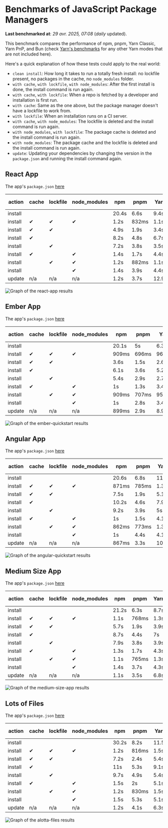 # Benchmarks of JavaScript Package Managers

**Last benchmarked at**: _29 avr. 2025, 07:08_ (_daily_ updated).

This benchmark compares the performance of npm, pnpm, Yarn Classic, Yarn PnP, and Bun (check [Yarn's benchmarks](https://yarnpkg.com/benchmarks) for any other Yarn modes that are not included here).

Here's a quick explanation of how these tests could apply to the real world:

- `clean install`: How long it takes to run a totally fresh install: no lockfile present, no packages in the cache, no `node_modules` folder.
- `with cache`, `with lockfile`, `with node_modules`: After the first install is done, the install command is run again.
- `with cache`, `with lockfile`: When a repo is fetched by a developer and installation is first run.
- `with cache`: Same as the one above, but the package manager doesn't have a lockfile to work from.
- `with lockfile`: When an installation runs on a CI server.
- `with cache`, `with node_modules`: The lockfile is deleted and the install command is run again.
- `with node_modules`, `with lockfile`: The package cache is deleted and the install command is run again.
- `with node_modules`: The package cache and the lockfile is deleted and the install command is run again.
- `update`: Updating your dependencies by changing the version in the `package.json` and running the install command again.

## React App

The app's `package.json` [here](./fixtures/react-app/package.json)

| action  | cache | lockfile | node_modules| npm | pnpm | Yarn | Yarn PnP | Bun |
| ---     | ---   | ---      | ---         | --- | ---  | ---  | ---      | --- |
| install |       |          |             | 20.4s | 6.6s | 9.4s | 4.4s | 1.7s |
| install | ✔     | ✔        | ✔           | 1.2s | 832ms | 1.1s | n/a | 39ms |
| install | ✔     | ✔        |             | 4.9s | 1.9s | 3.4s | 975ms | 519ms |
| install | ✔     |          |             | 8.2s | 4.8s | 6.7s | 4.1s | 471ms |
| install |       | ✔        |             | 7.2s | 3.8s | 3.5s | 969ms | 469ms |
| install | ✔     |          | ✔           | 1.4s | 1.7s | 4.4s | n/a | 39ms |
| install |       | ✔        | ✔           | 1.2s | 882ms | 1.1s | n/a | 36ms |
| install |       |          | ✔           | 1.4s | 3.9s | 4.4s | n/a | 35ms |
| update  | n/a | n/a | n/a | 1.2s | 3.7s | 12.9s | 6.3s | 38ms |

<img alt="Graph of the react-app results" src="results/img/react-app.svg" />

## Ember App

The app's `package.json` [here](./fixtures/ember-quickstart/package.json)

| action  | cache | lockfile | node_modules| npm | pnpm | Yarn | Yarn PnP | Bun |
| ---     | ---   | ---      | ---         | --- | ---  | ---  | ---      | --- |
| install |       |          |             | 20.1s | 5s | 6.3s | 3.6s | 1.3s |
| install | ✔     | ✔        | ✔           | 909ms | 696ms | 962ms | n/a | 33ms |
| install | ✔     | ✔        |             | 3.6s | 1.5s | 2.6s | 846ms | 412ms |
| install | ✔     |          |             | 6.1s | 3.6s | 5.2s | 3.2s | 427ms |
| install |       | ✔        |             | 5.4s | 2.9s | 2.7s | 837ms | 394ms |
| install | ✔     |          | ✔           | 1s | 1.3s | 3.4s | n/a | 31ms |
| install |       | ✔        | ✔           | 909ms | 707ms | 957ms | n/a | 29ms |
| install |       |          | ✔           | 1s | 2.8s | 3.4s | n/a | 28ms |
| update  | n/a | n/a | n/a | 899ms | 2.9s | 8.9s | 4.6s | 31ms |

<img alt="Graph of the ember-quickstart results" src="results/img/ember-quickstart.svg" />

## Angular App

The app's `package.json` [here](./fixtures/angular-quickstart/package.json)

| action  | cache | lockfile | node_modules| npm | pnpm | Yarn | Yarn PnP | Bun |
| ---     | ---   | ---      | ---         | --- | ---  | ---  | ---      | --- |
| install |       |          |             | 20.6s | 6.8s | 11.6s | 4.4s | 2s |
| install | ✔     | ✔        | ✔           | 871ms | 785ms | 1.3s | n/a | 32ms |
| install | ✔     | ✔        |             | 7.5s | 1.9s | 5.1s | 1.1s | 924ms |
| install | ✔     |          |             | 10.2s | 4.6s | 7.9s | 4s | 910ms |
| install |       | ✔        |             | 9.2s | 3.9s | 5s | 1.1s | 899ms |
| install | ✔     |          | ✔           | 1s | 1.5s | 4.1s | n/a | 31ms |
| install |       | ✔        | ✔           | 862ms | 773ms | 1.3s | n/a | 29ms |
| install |       |          | ✔           | 1s | 4.4s | 4.1s | n/a | 29ms |
| update  | n/a | n/a | n/a | 867ms | 3.3s | 10.4s | 4.2s | 37ms |

<img alt="Graph of the angular-quickstart results" src="results/img/angular-quickstart.svg" />

## Medium Size App

The app's `package.json` [here](./fixtures/medium-size-app/package.json)

| action  | cache | lockfile | node_modules| npm | pnpm | Yarn | Yarn PnP | Bun |
| ---     | ---   | ---      | ---         | --- | ---  | ---  | ---      | --- |
| install |       |          |             | 21.2s | 6.3s | 8.7s | 4.6s | 1.6s |
| install | ✔     | ✔        | ✔           | 1.1s | 768ms | 1.3s | n/a | 34ms |
| install | ✔     | ✔        |             | 5.7s | 1.9s | 3.9s | 1.1s | 513ms |
| install | ✔     |          |             | 8.7s | 4.4s | 7s | 4.1s | 521ms |
| install |       | ✔        |             | 7.9s | 3.8s | 3.9s | 1.1s | 492ms |
| install | ✔     |          | ✔           | 1.3s | 1.7s | 4.3s | n/a | 34ms |
| install |       | ✔        | ✔           | 1.1s | 765ms | 1.3s | n/a | 33ms |
| install |       |          | ✔           | 1.4s | 3.7s | 4.3s | n/a | 31ms |
| update  | n/a | n/a | n/a | 1.1s | 3.5s | 6.8s | 4.2s | 42ms |

<img alt="Graph of the medium-size-app results" src="results/img/medium-size-app.svg" />

## Lots of Files

The app's `package.json` [here](./fixtures/alotta-files/package.json)

| action  | cache | lockfile | node_modules| npm | pnpm | Yarn | Yarn PnP | Bun |
| ---     | ---   | ---      | ---         | --- | ---  | ---  | ---      | --- |
| install |       |          |             | 30.2s | 8.2s | 11.5s | 5.4s | 2s |
| install | ✔     | ✔        | ✔           | 1.2s | 816ms | 1.5s | n/a | 44ms |
| install | ✔     | ✔        |             | 7.2s | 2.4s | 5.4s | 1.3s | 762ms |
| install | ✔     |          |             | 11s | 5.3s | 9.1s | 4.9s | 777ms |
| install |       | ✔        |             | 9.7s | 4.9s | 5.4s | 1.3s | 765ms |
| install | ✔     |          | ✔           | 1.5s | 2s | 5.1s | n/a | 43ms |
| install |       | ✔        | ✔           | 1.2s | 830ms | 1.5s | n/a | 39ms |
| install |       |          | ✔           | 1.5s | 5.3s | 5.1s | n/a | 41ms |
| update  | n/a | n/a | n/a | 1.2s | 4.1s | 6.3s | 5s | 119ms |

<img alt="Graph of the alotta-files results" src="results/img/alotta-files.svg" />